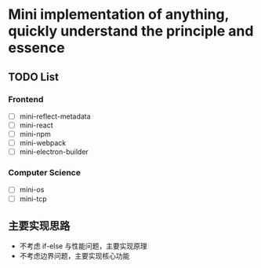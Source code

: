 # Mini implementation of anything, quickly understand the principle and essence

## TODO List

### Frontend

- [ ] mini-reflect-metadata
- [ ] mini-react
- [ ] mini-npm
- [ ] mini-webpack
- [ ] mini-electron-builder

### Computer Science

- [ ] mini-os
- [ ] mini-tcp

## 主要实现思路

- 不考虑 if-else 与性能问题，主要实现原理
- 不考虑边界问题，主要实现核心功能
